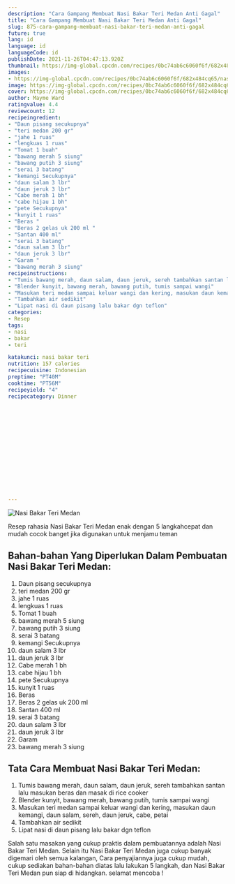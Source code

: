 ```yaml
---
description: "Cara Gampang Membuat Nasi Bakar Teri Medan Anti Gagal"
title: "Cara Gampang Membuat Nasi Bakar Teri Medan Anti Gagal"
slug: 875-cara-gampang-membuat-nasi-bakar-teri-medan-anti-gagal
future: true
lang: id
language: id
languageCode: id
publishDate: 2021-11-26T04:47:13.920Z 
thumbnail: https://img-global.cpcdn.com/recipes/0bc74ab6c6060f6f/682x484cq65/nasi-bakar-teri-medan-foto-resep-utama.webp
images:
- https://img-global.cpcdn.com/recipes/0bc74ab6c6060f6f/682x484cq65/nasi-bakar-teri-medan-foto-resep-utama.webp
image: https://img-global.cpcdn.com/recipes/0bc74ab6c6060f6f/682x484cq65/nasi-bakar-teri-medan-foto-resep-utama.webp
cover: https://img-global.cpcdn.com/recipes/0bc74ab6c6060f6f/682x484cq65/nasi-bakar-teri-medan-foto-resep-utama.webp
author: Mayme Ward
ratingvalue: 4.4
reviewcount: 12
recipeingredient:
- "Daun pisang secukupnya"
- "teri medan 200 gr"
- "jahe 1 ruas"
- "lengkuas 1 ruas"
- "Tomat 1 buah"
- "bawang merah 5 siung"
- "bawang putih 3 siung"
- "serai 3 batang"
- "kemangi Secukupnya"
- "daun salam 3 lbr"
- "daun jeruk 3 lbr"
- "Cabe merah 1 bh"
- "cabe hijau 1 bh"
- "pete Secukupnya"
- "kunyit 1 ruas"
- "Beras "
- "Beras 2 gelas uk 200 ml "
- "Santan 400 ml"
- "serai 3 batang"
- "daun salam 3 lbr"
- "daun jeruk 3 lbr"
- "Garam "
- "bawang merah 3 siung"
recipeinstructions:
- "Tumis bawang merah, daun salam, daun jeruk, sereh tambahkan santan lalu masukan beras dan masak di rice cooker"
- "Blender kunyit, bawang merah, bawang putih, tumis sampai wangi"
- "Masukan teri medan sampai keluar wangi dan kering, masukan daun kemangi, daun salam, sereh, daun jeruk, cabe, petai"
- "Tambahkan air sedikit"
- "Lipat nasi di daun pisang lalu bakar dgn teflon"
categories:
- Resep
tags:
- nasi
- bakar
- teri

katakunci: nasi bakar teri 
nutrition: 157 calories
recipecuisine: Indonesian
preptime: "PT40M"
cooktime: "PT56M"
recipeyield: "4"
recipecategory: Dinner


     
    
    
    
    
    
    
    
    
    
    
      
    
---
```



![Nasi Bakar Teri Medan](https://img-global.cpcdn.com/recipes/0bc74ab6c6060f6f/682x484cq65/nasi-bakar-teri-medan-foto-resep-utama.webp)

Resep rahasia Nasi Bakar Teri Medan  enak dengan 5 langkahcepat dan mudah cocok banget jika digunakan untuk menjamu teman

<!--inarticleads1-->

## Bahan-bahan Yang Diperlukan Dalam Pembuatan Nasi Bakar Teri Medan:

1. Daun pisang secukupnya
1. teri medan 200 gr
1. jahe 1 ruas
1. lengkuas 1 ruas
1. Tomat 1 buah
1. bawang merah 5 siung
1. bawang putih 3 siung
1. serai 3 batang
1. kemangi Secukupnya
1. daun salam 3 lbr
1. daun jeruk 3 lbr
1. Cabe merah 1 bh
1. cabe hijau 1 bh
1. pete Secukupnya
1. kunyit 1 ruas
1. Beras 
1. Beras 2 gelas uk 200 ml 
1. Santan 400 ml
1. serai 3 batang
1. daun salam 3 lbr
1. daun jeruk 3 lbr
1. Garam 
1. bawang merah 3 siung



<!--inarticleads2-->

## Tata Cara Membuat Nasi Bakar Teri Medan:

1. Tumis bawang merah, daun salam, daun jeruk, sereh tambahkan santan lalu masukan beras dan masak di rice cooker
1. Blender kunyit, bawang merah, bawang putih, tumis sampai wangi
1. Masukan teri medan sampai keluar wangi dan kering, masukan daun kemangi, daun salam, sereh, daun jeruk, cabe, petai
1. Tambahkan air sedikit
1. Lipat nasi di daun pisang lalu bakar dgn teflon




Salah satu masakan yang cukup praktis dalam pembuatannya adalah  Nasi Bakar Teri Medan. Selain itu  Nasi Bakar Teri Medan  juga cukup banyak digemari oleh semua kalangan, Cara penyajiannya juga cukup mudah, cukup sediakan bahan-bahan diatas lalu lakukan 5 langkah, dan  Nasi Bakar Teri Medan  pun siap di hidangkan. selamat mencoba !
